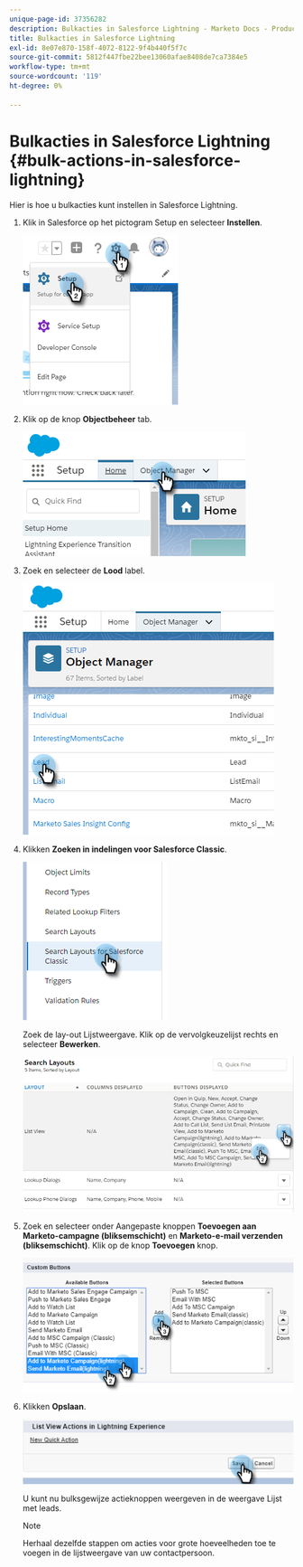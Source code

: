 ```yaml
---
unique-page-id: 37356282
description: Bulkacties in Salesforce Lightning - Marketo Docs - Productdocumentatie
title: Bulkacties in Salesforce Lightning
exl-id: 8e07e870-158f-4072-8122-9f4b440f5f7c
source-git-commit: 5812f447fbe22bee13060afae8408de7ca7384e5
workflow-type: tm+mt
source-wordcount: '119'
ht-degree: 0%

---
```


# Bulkacties in Salesforce Lightning {#bulk-actions-in-salesforce-lightning}

Hier is hoe u bulkacties kunt instellen in Salesforce Lightning.

1. Klik in Salesforce op het pictogram Setup en selecteer **Instellen**.

   ![](assets/bulk-actions-in-salesforce-lightning-1.png)

1. Klik op de knop **Objectbeheer** tab.

   ![](assets/bulk-actions-in-salesforce-lightning-2.png)

1. Zoek en selecteer de **Lood** label.

   ![](assets/bulk-actions-in-salesforce-lightning-3.png)

1. Klikken **Zoeken in indelingen voor Salesforce Classic**.

   ![](assets/bulk-actions-in-salesforce-lightning-4.png)

   Zoek de lay-out Lijstweergave. Klik op de vervolgkeuzelijst rechts en selecteer **Bewerken**.

   ![](assets/bulk-actions-in-salesforce-lightning-5.png)

1. Zoek en selecteer onder Aangepaste knoppen **Toevoegen aan Marketo-campagne (bliksemschicht)** en **Marketo-e-mail verzenden (bliksemschicht)**. Klik op de knop **Toevoegen** knop.

   ![](assets/bulk-actions-in-salesforce-lightning-6.png)

1. Klikken **Opslaan**.

   ![](assets/bulk-actions-in-salesforce-lightning-7.png)

   U kunt nu bulksgewijze actieknoppen weergeven in de weergave Lijst met leads.

   >[!NOTE]
   >
   >Herhaal dezelfde stappen om acties voor grote hoeveelheden toe te voegen in de lijstweergave van uw contactpersoon.
